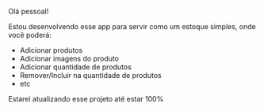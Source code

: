 Olá pessoal!

Estou desenvolvendo esse app para servir como um estoque simples, onde você poderá:
- Adicionar produtos
- Adicionar imagens do produto
- Adicionar quantidade de produtos
- Remover/Incluir na quantidade de produtos
- etc

Estarei atualizando esse projeto até estar 100%
